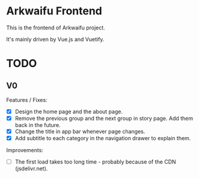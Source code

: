 # Arkwaifu Frontend

This is the frontend of Arkwaifu project.

It's mainly driven by Vue.js and Vuetify.

# TODO

## V0

Features / Fixes: 

- [x] Design the home page and the about page.
- [x] Remove the previous group and the next group in story page. Add them back in the future.
- [x] Change the title in app bar whenever page changes.
- [x] Add subtitle to each category in the navigation drawer to explain them. 

Improvements: 

- [ ] The first load takes too long time - probably because of the CDN (jsdelivr.net).
